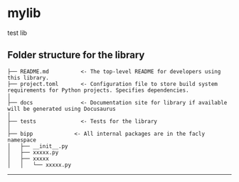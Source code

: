 mylib
==============================

test lib

Folder structure for the library
------------

    ├── README.md          <- The top-level README for developers using this library.
    ├── project.toml       <- Configuration file to store build system requirements for Python projects. Specifies dependencies.
    │
    ├── docs               <- Documentation site for library if available will be generated using Docusaurus
    │
    ├── tests              <- Tests for the library
    │
    ├── bipp             <- All internal packages are in the facly namespace
    │   ├── __init__.py    
    │   ├── xxxxx.py       
    │   ├── xxxxx          
    │   │   └── xxxxx.py

--------

